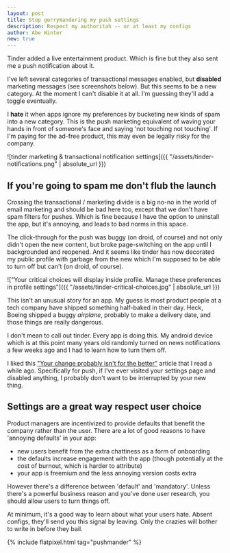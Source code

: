 ```yaml
---
layout: post
title: Stop gerrymandering my push settings
description: Respect my authoritah -- or at least my configs
author: Abe Winter
new: true
---
```


Tinder added a live entertainment product. Which is fine but they also sent me a push notification about it. 

I've left several categories of transactional messages enabled, but **disabled** marketing messages (see screenshots below). But this seems to be a new category. At the moment I can't disable it at all. I'm guessing they'll add a toggle eventually.

I **hate** it when apps ignore my preferences by bucketing new kinds of spam into a new category. This is the push marketing equivalent of waving your hands in front of someone's face and saying 'not touching not touching'. If I'm paying for the ad-free product, this may even be legally risky for the company.

![tinder marketing & transactional notification settings]({{ "/assets/tinder-notifications.png" | absolute_url }})

## If you're going to spam me don't flub the launch

Crossing the transactional / marketing divide is a big no-no in the world of email marketing and should be bad here too, except that we don't have spam filters for pushes. Which is fine because I have the option to uninstall the app, but it's annoying, and leads to bad norms in this space.

The click-through for the push was buggy (on droid, of course) and not only didn't open the new content, but broke page-switching on the app until I backgrounded and reopened. And it seems like tinder has now decorated my public profile with garbage from the new which I'm supposed to be able to turn off but can't (on droid, of course).

!["Your critical choices will display inside profile. Manage these preferences in profile settings"]({{ "/assets/tinder-critical-choices.jpg" | absolute_url }})

This isn't an unusual story for an app. My guess is most product people at a tech company have shipped something half-baked in their day. Heck, Boeing shipped a buggy *airplane*, probably to make a delivery date, and those things are really dangerous.

I don't mean to call out tinder. Every app is doing this. My android device which is at this point many years old randomly turned on news notifications a few weeks ago and I had to learn how to turn them off.

I liked this ["Your change probably isn't for the better"](https://gist.github.com/sleepyfox/a4d311ffcdc4fd908ec97d1c245e57dc) article that I read a while ago. Specifically for push, if I've ever visited your settings page and disabled anything, I probably don't want to be interrupted by your new thing.

## Settings are a great way respect user choice

Product managers are incentivized to provide defaults that benefit the company rather than the user. There are a lot of good reasons to have 'annoying defaults' in your app:

* new users benefit from the extra chattiness as a form of onboarding
* the defaults increase engagement with the app (though potentially at the cost of burnout, which is harder to attribute)
* your app is freemium and the less annoying version costs extra

However there's a difference between 'default' and 'mandatory'. Unless there's a powerful business reason and you've done user research, you should allow users to turn things off.

At minimum, it's a good way to learn about what your users hate. Absent configs, they'll send you this signal by leaving. Only the crazies will bother to write in before they bail.

{% include flatpixel.html tag="pushmander" %}
